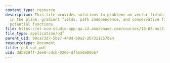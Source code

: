 ```yaml
---
content_type: resource
description: This file provides solutions to problems on vector fields and line integrals
  in the plane, gradient fields, path independence, and conservative fields, and finding
  potential functions.
file: https://ol-ocw-studio-app-qa.s3.amazonaws.com/courses/18-02-multivariable-calculus-spring-2006/ddb929ff2ee9cdcb0206dfab50a00bb7_ps8_sol.pdf
file_type: application/pdf
parent_uid: 99ca73d7-5be7-449d-b0a2-2b7311257be4
resourcetype: Document
title: ps8_sol.pdf
uid: ddb929ff-2ee9-cdcb-0206-dfab50a00bb7
---
```

